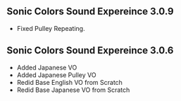## Sonic Colors Sound Expereince 3.0.9

- Fixed Pulley Repeating.


## Sonic Colors Sound Expereince 3.0.6
-	Added Japanese VO
-	Added Japanese Pulley VO
-	Redid Base English VO from Scratch
-	Redid Base Japanese VO from Scratch
